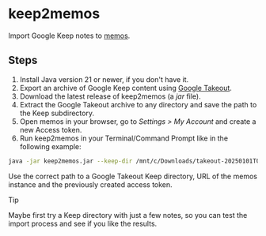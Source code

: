 # keep2memos

Import Google Keep notes to [memos](https://www.usememos.com/).

## Steps

1. Install Java version 21 or newer, if you don't have it.
2. Export an archive of Google Keep content using [Google Takeout](https://takeout.google.com/).
3. Download the latest release of keep2memos (a _jar_ file).
4. Extract the Google Takeout archive to any directory and save the path to the Keep subdirectory.
5. Open memos in your browser, go to _Settings > My Account_ and create a new Access token.
6. Run keep2memos in your Terminal/Command Prompt like in the following example:

```bash
java -jar keep2memos.jar --keep-dir /mnt/c/Downloads/takeout-20250101T010101Z-001/Takeout/Keep/ --memos-url http://localhost:5230/ --memos-token abcd1234
```

Use the correct path to a Google Takeout Keep directory, URL of the memos instance and the previously created access token.

> [!TIP]
> Maybe first try a Keep directory with just a few notes, so you can test the import process and see if you like the results.